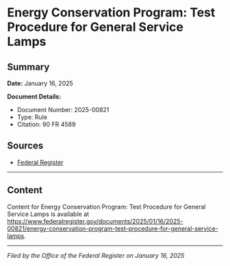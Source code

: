 # Energy Conservation Program: Test Procedure for General Service Lamps

## Summary

**Date:** January 16, 2025

**Document Details:**
- Document Number: 2025-00821
- Type: Rule
- Citation: 90 FR 4589

## Sources
- [Federal Register](https://www.federalregister.gov/documents/2025/01/16/2025-00821/energy-conservation-program-test-procedure-for-general-service-lamps)

---

## Content

Content for Energy Conservation Program: Test Procedure for General Service Lamps is available at https://www.federalregister.gov/documents/2025/01/16/2025-00821/energy-conservation-program-test-procedure-for-general-service-lamps.

---

*Filed by the Office of the Federal Register on January 16, 2025*
